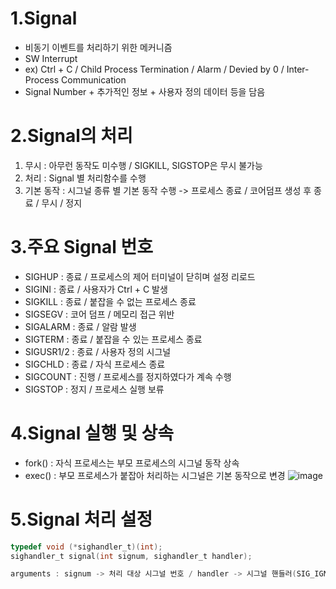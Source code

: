 1.Signal
========
 - 비동기 이벤트를 처리하기 위한 메커니즘
 - SW Interrupt
 - ex) Ctrl + C / Child Process Termination / Alarm / Devied by 0 / Inter-Process Communication
 - Signal Number + 추가적인 정보 + 사용자 정의 데이터 등을 담음

2.Signal의 처리
===============
 1) 무시 : 아무런 동작도 미수행 / SIGKILL, SIGSTOP은 무시 불가능
 2) 처리 : Signal 별 처리함수를 수행
 3) 기본 동작 : 시그널 종류 별 기본 동작 수행 -> 프로세스 종료 / 코어덤프 생성 후 종료 / 무시 / 정지

3.주요 Signal 번호
==================
 - SIGHUP : 종료 / 프로세스의 제어 터미널이 닫히며 설정 리로드
 - SIGINI : 종료 / 사용자가 Ctrl + C 발생
 - SIGKILL : 종료 / 붙잡을 수 없는 프로세스 종료
 - SIGSEGV : 코어 덤프 / 메모리 접근 위반
 - SIGALARM : 종료 / 알람 발생
 - SIGTERM : 종료 / 붙잡을 수 있는 프로세스 종료
 - SIGUSR1/2 : 종료 / 사용자 정의 시그널
 - SIGCHLD : 종료 / 자식 프로세스 종료
 - SIGCOUNT : 진행 / 프로세스를 정지하였다가 계속 수행
 - SIGSTOP : 정지 / 프로세스 실행 보류

4.Signal 실행 및 상속
=====================
 - fork() : 자식 프로세스는 부모 프로세스의 시그널 동작 상속
 - exec() : 부모 프로세스가 붙잡아 처리하는 시그널은 기본 동작으로 변경
   ![image](https://user-images.githubusercontent.com/70207093/192130393-a22c31d9-24d8-4710-b6b7-faa9926637ca.png)

5.Signal 처리 설정
==================
```c
typedef void (*sighandler_t)(int);
sighandler_t signal(int signum, sighandler_t handler);

arguments : signum -> 처리 대상 시그널 번호 / handler -> 시그널 핸들러(SIG_IGN : 해당 시그널 무시 / SIG_DFL : 해당 시그널을 기본 동작 처리)
```
